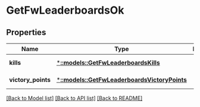 # GetFwLeaderboardsOk

## Properties
Name | Type | Description | Notes
------------ | ------------- | ------------- | -------------
**kills** | [***::models::GetFwLeaderboardsKills**](get_fw_leaderboards_kills.md) |  | [default to null]
**victory_points** | [***::models::GetFwLeaderboardsVictoryPoints**](get_fw_leaderboards_victory_points.md) |  | [default to null]

[[Back to Model list]](../README.md#documentation-for-models) [[Back to API list]](../README.md#documentation-for-api-endpoints) [[Back to README]](../README.md)


